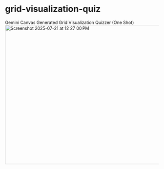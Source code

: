 # grid-visualization-quiz
Gemini Canvas Generated Grid Visualization Quizzer (One Shot)
<img width="557" height="457" alt="Screenshot 2025-07-21 at 12 27 00 PM" src="https://github.com/user-attachments/assets/5ef965d1-1db8-423b-916c-2af8ac5fa36c" />
